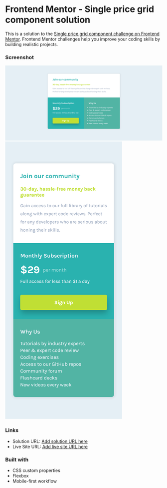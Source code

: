 # Frontend Mentor - Single price grid component solution

This is a solution to the [Single price grid component challenge on Frontend Mentor](https://www.frontendmentor.io/challenges/single-price-grid-component-5ce41129d0ff452fec5abbbc). Frontend Mentor challenges help you improve your coding skills by building realistic projects. 

### Screenshot

![desktop](./my-design/screenshot-desktop.png)
![mobile](./my-design/screenshot-mobile.png)

### Links

- Solution URL: [Add solution URL here](https://github.com/Jorge-PMarin/single-price-grid-component-FM)
- Live Site URL: [Add live site URL here](https://jorge-pmarin.github.io/single-price-grid-component-FM/)

### Built with

- CSS custom properties
- Flexbox
- Mobile-first workflow